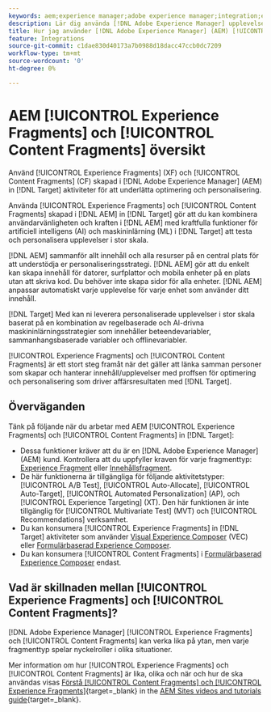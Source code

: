 ```yaml
---
keywords: aem;experience manager;adobe experience manager;integration;experience fragments;content fragments
description: Lär dig använda [!DNL Adobe Experience Manager] upplevelse och innehållsfragment i [!DNL Adobe Target] verksamhet.
title: Hur jag använder [!DNL Adobe Experience Manager] (AEM) [!UICONTROL Experience Fragments] och [!UICONTROL Content Fragments]?
feature: Integrations
source-git-commit: c1dae830d40173a7b0988d18dacc47ccb0dc7209
workflow-type: tm+mt
source-wordcount: '0'
ht-degree: 0%

---
```


# AEM [!UICONTROL Experience Fragments] och [!UICONTROL Content Fragments] översikt

Använd [!UICONTROL Experience Fragments] (XF) och [!UICONTROL Content Fragments] (CF) skapad i [!DNL Adobe Experience Manager] (AEM) in [!DNL Target] aktiviteter för att underlätta optimering och personalisering.

Använda [!UICONTROL Experience Fragments] och [!UICONTROL Content Fragments] skapad i [!DNL AEM] in [!DNL Target] gör att du kan kombinera användarvänligheten och kraften i [!DNL AEM] med kraftfulla funktioner för artificiell intelligens (AI) och maskininlärning (ML) i [!DNL Target] att testa och personalisera upplevelser i stor skala.

[!DNL AEM] sammanför allt innehåll och alla resurser på en central plats för att understödja er personaliseringsstrategi. [!DNL AEM] gör att du enkelt kan skapa innehåll för datorer, surfplattor och mobila enheter på en plats utan att skriva kod. Du behöver inte skapa sidor för alla enheter. [!DNL AEM] anpassar automatiskt varje upplevelse för varje enhet som använder ditt innehåll.

[!DNL Target] Med kan ni leverera personaliserade upplevelser i stor skala baserat på en kombination av regelbaserade och AI-drivna maskininlärningsstrategier som innehåller beteendevariabler, sammanhangsbaserade variabler och offlinevariabler.

[!UICONTROL Experience Fragments] och [!UICONTROL Content Fragments] är ett stort steg framåt när det gäller att länka samman personer som skapar och hanterar innehåll/upplevelser med proffsen för optimering och personalisering som driver affärsresultaten med [!DNL Target].

## Överväganden

Tänk på följande när du arbetar med AEM [!UICONTROL Experience Fragments] och [!UICONTROL Content Fragments] in [!DNL Target]:
* Dessa funktioner kräver att du är en [!DNL Adobe Experience Manager] (AEM) kund. Kontrollera att du uppfyller kraven för varje fragmenttyp: [Experience Fragment](/help/main/c-integrating-target-with-mac/aem/experience-fragments-aem.md#requirements) eller [Innehållsfragment](/help/main/c-integrating-target-with-mac/aem/content-fragments-aem.md#requirements).
* De här funktionerna är tillgängliga för följande aktivitetstyper: [!UICONTROL A/B Test], [!UICONTROL Auto-Allocate], [!UICONTROL Auto-Target], [!UICONTROL Automated Personalization] (AP), och [!UICONTROL Experience Targeting] (XT). Den här funktionen är inte tillgänglig för [!UICONTROL Multivariate Test] (MVT) och [!UICONTROL Recommendations] verksamhet.
* Du kan konsumera [!UICONTROL Experience Fragments] in [!DNL Target] aktiviteter som använder [Visual Experience Composer](/help/main/c-experiences/c-visual-experience-composer/visual-experience-composer.md) (VEC) eller [Formulärbaserad Experience Composer](/help/main/c-experiences/form-experience-composer.md).
* Du kan konsumera [!UICONTROL Content Fragments] i [Formulärbaserad Experience Composer](/help/main/c-experiences/form-experience-composer.md) endast.

## Vad är skillnaden mellan [!UICONTROL Experience Fragments] och [!UICONTROL Content Fragments]?

[!DNL Adobe Experience Manager] [!UICONTROL Experience Fragments] och [!UICONTROL Content Fragments] kan verka lika på ytan, men varje fragmenttyp spelar nyckelroller i olika situationer.

Mer information om hur [!UICONTROL Experience Fragments] och [!UICONTROL Content Fragments] är lika, olika och när och hur de ska användas visas [Förstå [!UICONTROL Content Fragments] och [!UICONTROL Experience Fragments]](https://experienceleague.adobe.com/docs/experience-manager-learn/sites/content-fragments/understand-content-fragments-and-experience-fragments.html){target=_blank} in the [AEM Sites videos and tutorials guide](https://experienceleague.adobe.com/docs/experience-manager-learn/sites/overview.html){target=_blank}.